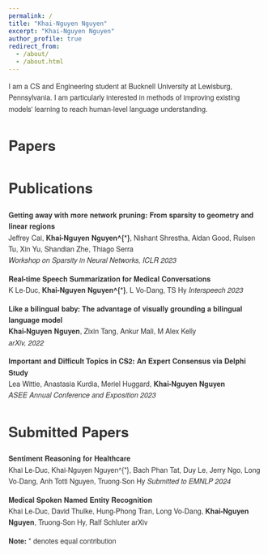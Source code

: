 ```yaml
---
permalink: /
title: "Khai-Nguyen Nguyen"
excerpt: "Khai-Nguyen Nguyen"
author_profile: true
redirect_from: 
  - /about/
  - /about.html
---
```

<style>
body {
    font-family: "Helvetica Neue", Arial, sans-serif;
    font-size: 14px;
    line-height: 1.6;
    color: #333;
}

code {
    font-family: "Source Code Pro", monospace;
    font-size: 12px;
    background-color: #f9f9f9;
    padding: 2px 4px;
    border-radius: 4px;
    color: #c7254e;
    background-color: #f9f2f4;
}

a {
    color: #3498db;
    text-decoration: none;
}

a:hover {
    text-decoration: underline;
}
</style>

I am a CS and Engineering student at Bucknell University at Lewisburg, Pennsylvania. I am particularly interested in methods of improving existing models' learning to reach human-level language understanding.

Papers
====

Publications
=====
**Getting away with more network pruning: From sparsity to geometry and linear regions** <br> 
Jeffrey Cai, **Khai-Nguyen Nguyen^{*}**, Nishant Shrestha, Aidan Good, Ruisen Tu, Xin Yu, Shandian Zhe, Thiago Serra <br>
_Workshop on Sparsity in Neural Networks, ICLR 2023_ <br>

**Real-time Speech Summarization for Medical Conversations** <br>
K Le-Duc, **Khai-Nguyen Nguyen^{*}**, L Vo-Dang, TS Hy
_Interspeech 2023_ <br>

**Like a bilingual baby: The advantage of visually grounding a bilingual language model** <br>
**Khai-Nguyen Nguyen**, Zixin Tang, Ankur Mali, M Alex Kelly<br>
_arXiv, 2022_

**Important and Difficult Topics in CS2: An Expert Consensus via Delphi Study** <br>
Lea Wittie, Anastasia Kurdia, Meriel Huggard, **Khai-Nguyen Nguyen** <br>
_ASEE Annual Conference and Exposition 2023_

Submitted Papers
=====
**Sentiment Reasoning for Healthcare** <br>
Khai Le-Duc, Khai-Nguyen Nguyen^{*}, Bach Phan Tat, Duy Le, Jerry Ngo, Long Vo-Dang, Anh Totti Nguyen, Truong-Son Hy
_Submitted to EMNLP 2024_

**Medical Spoken Named Entity Recognition** <br>
Khai Le-Duc, David Thulke, Hung-Phong Tran, Long Vo-Dang, **Khai-Nguyen Nguyen**, Truong-Son Hy, Ralf Schluter
arXiv

**Note:** * denotes equal contribution
